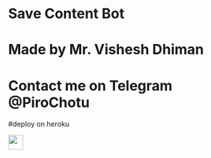 # Save Content Bot
# Made by Mr. Vishesh Dhiman
# Contact me on Telegram @PiroChotu

 
#deploy on heroku


<a href="https://heroku.com/deploy?template=https://github.com/Vishesh-Dhiman/Save-Content-Bot">
     <img height="30px" src="https://img.shields.io/badge/Deploy%20To%20Heroku-blueviolet?style=for-the-badge&logo=heroku">
  </a>
